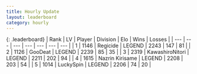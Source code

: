 ```yaml
---
title: Hourly Update
layout: leaderboard
category: hourly
---
```


{: .leaderboard}
| Rank | LV | Player | Division | Elo | Wins | Losses |
| --- | --- | --- | --- | --- | --- | --- |
| <span data-change="0">1</span> | 1146 | <span title="ID: 353063">Regicide</span> | LEGEND | <span data-change="0">2243</span> | <span data-change="0">147</span> | <span data-change="0">81</span> |
| <span data-change="0">2</span> | 1126 | <span title="ID: 416373">GooDeat</span> | LEGEND | <span data-change="0">2239</span> | <span data-change="0">85</span> | <span data-change="0">35</span> |
| <span data-change="1">3</span> | 2319 | <span title="ID: 164871">KawashiroNitori</span> | LEGEND | <span data-change="0">2211</span> | <span data-change="0">202</span> | <span data-change="0">94</span> |
| <span data-change="1">4</span> | 1615 | <span title="ID: 315148">Nazrin Kirisame</span> | LEGEND | <span data-change="0">2208</span> | <span data-change="0">203</span> | <span data-change="0">54</span> |
| <span data-change="1">5</span> | 1014 | <span title="ID: 498412">LuckySpin</span> | LEGEND | <span data-change="0">2206</span> | <span data-change="0">74</span> | <span data-change="0">20</span> |
